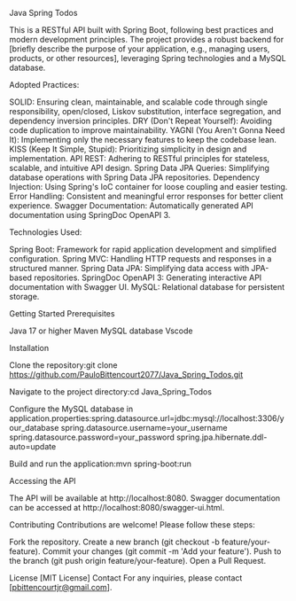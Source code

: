 Java Spring Todos

This is a RESTful API built with Spring Boot, following best practices and modern development principles. The project provides a robust backend for [briefly describe the purpose of your application, e.g., managing users, products, or other resources], leveraging Spring technologies and a MySQL database.

Adopted Practices:

SOLID: Ensuring clean, maintainable, and scalable code through single responsibility, open/closed, Liskov substitution, interface segregation, and dependency inversion principles.
DRY (Don't Repeat Yourself): Avoiding code duplication to improve maintainability.
YAGNI (You Aren't Gonna Need It): Implementing only the necessary features to keep the codebase lean.
KISS (Keep It Simple, Stupid): Prioritizing simplicity in design and implementation.
API REST: Adhering to RESTful principles for stateless, scalable, and intuitive API design.
Spring Data JPA Queries: Simplifying database operations with Spring Data JPA repositories.
Dependency Injection: Using Spring's IoC container for loose coupling and easier testing.
Error Handling: Consistent and meaningful error responses for better client experience.
Swagger Documentation: Automatically generated API documentation using SpringDoc OpenAPI 3.

Technologies Used:

Spring Boot: Framework for rapid application development and simplified configuration.
Spring MVC: Handling HTTP requests and responses in a structured manner.
Spring Data JPA: Simplifying data access with JPA-based repositories.
SpringDoc OpenAPI 3: Generating interactive API documentation with Swagger UI.
MySQL: Relational database for persistent storage.

Getting Started
Prerequisites

Java 17 or higher
Maven
MySQL database
Vscode

Installation

Clone the repository:git clone https://github.com/PauloBittencourt2077/Java_Spring_Todos.git


Navigate to the project directory:cd Java_Spring_Todos


Configure the MySQL database in application.properties:spring.datasource.url=jdbc:mysql://localhost:3306/your_database
spring.datasource.username=your_username
spring.datasource.password=your_password
spring.jpa.hibernate.ddl-auto=update


Build and run the application:mvn spring-boot:run



Accessing the API

The API will be available at http://localhost:8080.
Swagger documentation can be accessed at http://localhost:8080/swagger-ui.html.


Contributing
Contributions are welcome! Please follow these steps:

Fork the repository.
Create a new branch (git checkout -b feature/your-feature).
Commit your changes (git commit -m 'Add your feature').
Push to the branch (git push origin feature/your-feature).
Open a Pull Request.

License
[MIT License]
Contact
For any inquiries, please contact [pbittencourtjr@gmail.com].
